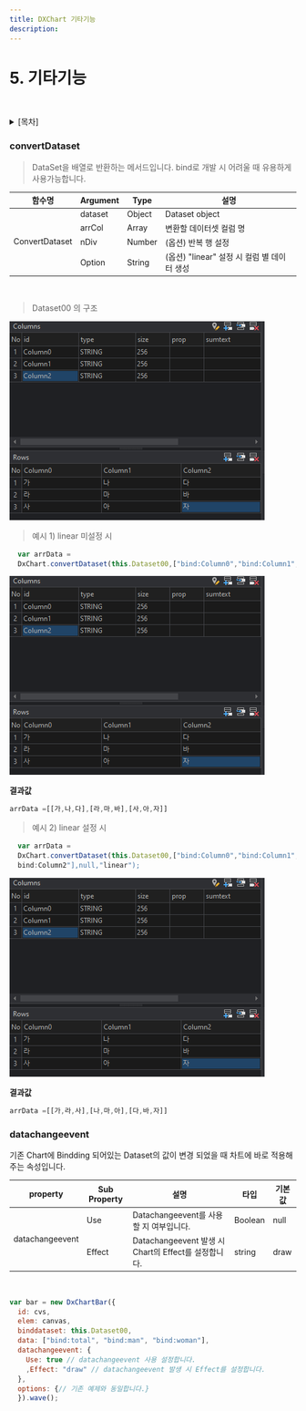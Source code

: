 ```yaml
---
title: DXChart 기타기능
description:
--- 
```

<link rel="stylesheet" type="text/css" href="../index.css">

<!-- 
> **DXChart 개발자 튜토리얼**
>
> **(Nexacro용)**
--- -->

<!-- **\[목 차\]**
각각의 목차를 클릭시 해당 페이지로 이동합니다

[**5.** **기타기능** ](#기타기능)

- [**기타기능**](#기타기능)
    - [convertDataset](#convertdataset)
    - [datachangeevent](#datachangeevent) -->


# 5. 기타기능

<details style="padding-top: 30px;">
<summary>[목차]</summary>
<div markdown="1">
  - [convertDataset](#convertdataset)
  - [datachangeevent](#datachangeevent) 
</div>
</details>

### convertDataset

> DataSet을 배열로 반환하는 메서드입니다. bind로 개발 시 어려울 때
> 유용하게 사용가능합니다.

<table>
  <thead>
    <tr>
      <th>함수명</th>
      <th>Argument</th>
      <th>Type</th>
      <th>설명</th>
    </tr>
  </thead>
  <tbody>
    <tr>
      <td rowspan="4">ConvertDataset</td>
      <td>dataset</td>
      <td>Object</td>
      <td>Dataset object</td>
    </tr>
    <tr>
      <td>arrCol</td>
      <td>Array</td>
      <td>변환할 데이터셋 컬럼 명</td>
    </tr>
    <tr>
      <td>nDiv</td>
      <td>Number</td>
      <td>(옵션) 반복 행 설정</td>
    </tr>
    <tr>
      <td>Option</td>
      <td>String</td>
      <td>(옵션) "linear" 설정 시 컬럼 별 데이터 생성</td>
    </tr>
  </tbody>
</table>

<br>

 > Dataset00 의 구조

![Dataset](../../assets/img/image68.png)


>예시 1) linear 미설정 시

```javascript
  var arrData =
  DxChart.convertDataset(this.Dataset00,["bind:Column0","bind:Column1","bind:Column2"]);
```

 ![Dataset2](../../assets/img/image68.png)

**결과값**

```javascript
arrData =[[가,나,다],[라,마,바],[사,아,자]]
```

> 예시 2) linear 설정 시

```javascript
  var arrData = 
  DxChart.convertDataset(this.Dataset00,["bind:Column0","bind:Column1","
  bind:Column2"],null,"linear");
  ```


 ![Dataset3](../../assets/img/image68.png)

**결과값**

```javascript
arrData =[[가,라,사],[나,마,아],[다,바,자]]
```


### datachangeevent

기존 Chart에 Bindding 되어있는 Dataset의 값이 변경 되었을 때 차트에 바로
적용해주는 속성입니다.

<table>
  <thead>
    <tr>
      <th>property</th>
      <th>Sub Property</th>
      <th>설명</th>
      <th>타입</th>
      <th>기본값</th>
    </tr>
  </thead>
  <tbody>
    <tr>
      <td rowspan="2">datachangeevent</td>
      <td>Use</td>
      <td>Datachangeevent를 사용할 지 여부입니다.</td>
      <td>Boolean</td>
      <td>null</td>
    </tr>
    <tr>
      <td>Effect</td>
      <td>Datachangeevent 발생 시 Chart의 Effect를 설정합니다.</td>
      <td>string</td>
      <td>draw</td>
    </tr>
  </tbody>
</table>
<br>

```javascript
var bar = new DxChartBar({
  id: cvs,
  elem: canvas,
  binddataset: this.Dataset00,
  data: ["bind:total", "bind:man", "bind:woman"],
  datachangeevent: {
    Use: true // datachangeevent 사용 설정합니다.
    ,Effect: "draw" // datachangeevent 발생 시 Effect를 설정합니다.
  },
  options: {// 기존 예제와 동일합니다.}
  }).wave();
```








